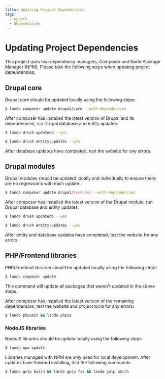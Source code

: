 ```yaml
---
title: Updating Project Dependencies
tags:
  - update
  - dependencies
---
```

# Updating Project Dependencies

This project uses two dependency managers, Composer and Node Package Manager
(NPM). Please take the following steps when updating project dependencies.

## Drupal core

Drupal core should be updated locally using the following steps:

```bash
$ lando composer update drupal/core --with-dependencies
```

After composer has installed the latest version of Drupal and its dependencies,
run Drupal database and entity updates:

```bash
$ lando drush updatedb --yes
```

```bash
$ lando drush entity:updates --yes
```

After database updates have completed, test the website for any errors.

## Drupal modules

Drupal modules should be updated locally and individually to ensure there are no
regressions with each update.

```bash
$ lando composer update drupal/[module] --with-dependencies
```

After composer has installed the latest version of the Drupal module, run
Drupal database and entity updates:

```bash
$ lando drush updatedb --yes
```

```bash
$ lando drush entity:updates --yes
```

After entity and database updates have completed, test the website for any
errors.

## PHP/Frontend libraries

PHP/Frontend libraries should be updated locally using the following steps:

```bash
$ lando composer update
```

This command will update all packages that weren't updated in the above steps.

After composer has installed the latest version of the remaining dependencies,
test the website and project tools for any errors:

```bash
$ lando phpunit && lando phpcs
```

### NodeJS libraries

NodeJS libraries should be update locally using the following steps:

```bash
$ lando npm update
```

Libraries managed with NPM are only used for local development. After updates
have finished installing, test the following commands:

```bash
$ lando gulp build && lando gulp fix && lando gulp watch
```
